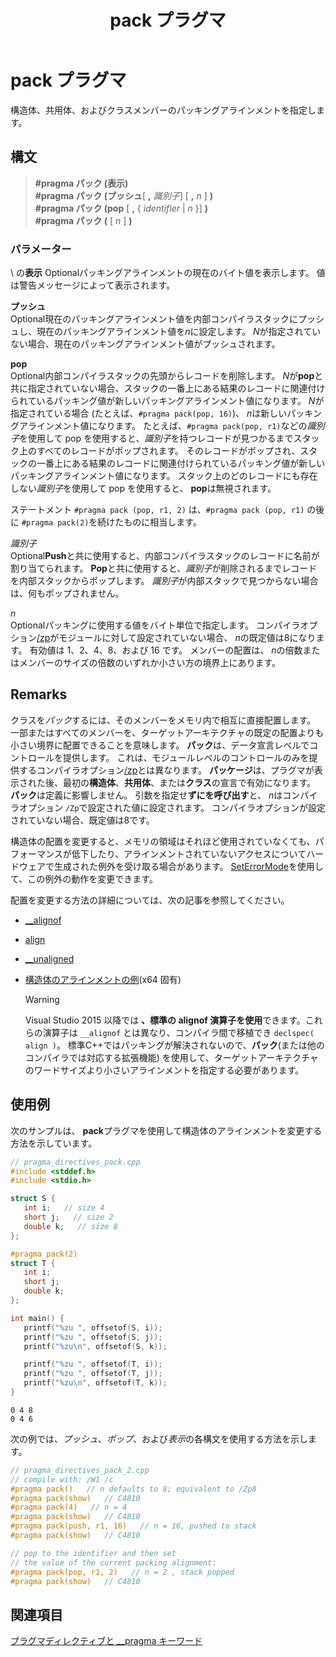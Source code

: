 ﻿---
title: pack プラグマ
ms.date: 11/11/2019
f1_keywords:
- pack_CPP
- vc-pragma.pack
helpviewer_keywords:
- pragmas, pack
- pack pragma
ms.assetid: e4209cbb-5437-4b53-b3fe-ac264501d404
ms.openlocfilehash: 3572bd0d0b0e8149f527c1c43eca5870783b13a8
ms.sourcegitcommit: e5192a25c084eda9eabfa37626f3274507e026b3
ms.translationtype: MT
ms.contentlocale: ja-JP
ms.lasthandoff: 11/12/2019
ms.locfileid: "73965258"
---
# <a name="pack-pragma"></a>pack プラグマ

構造体、共用体、およびクラスメンバーのパッキングアラインメントを指定します。

## <a name="syntax"></a>構文

> **#pragma パック (表示)** \
> **#pragma パック (プッシュ**[ **,** *識別子*] [ **,** *n* ] **)** \
> **#pragma パック (pop** [ **,** { *identifier* | *n* }] **)** \
> **#pragma パック (** [ *n* ] **)**

### <a name="parameters"></a>パラメーター

\ の**表示**
Optionalパッキングアラインメントの現在のバイト値を表示します。 値は警告メッセージによって表示されます。

**プッシュ**\
Optional現在のパッキングアラインメント値を内部コンパイラスタックにプッシュし、現在のパッキングアラインメント値を*n*に設定します。 *N*が指定されていない場合、現在のパッキングアラインメント値がプッシュされます。

**pop**\
Optional内部コンパイラスタックの先頭からレコードを削除します。 *N*が**pop**と共に指定されていない場合、スタックの一番上にある結果のレコードに関連付けられているパッキング値が新しいパッキングアラインメント値になります。 *N*が指定されている場合 (たとえば、`#pragma pack(pop, 16)`)、 *n*は新しいパッキングアラインメント値になります。 たとえば、`#pragma pack(pop, r1)`などの*識別子*を使用して pop を使用すると、*識別子*を持つレコードが見つかるまでスタック上のすべてのレコードがポップされます。 そのレコードがポップされ、スタックの一番上にある結果のレコードに関連付けられているパッキング値が新しいパッキングアラインメント値になります。 スタック上のどのレコードにも存在しない*識別子*を使用して pop を使用すると、 **pop**は無視されます。 

ステートメント `#pragma pack (pop, r1, 2)` は、`#pragma pack (pop, r1)` の後に `#pragma pack(2)`を続けたものに相当します。

*識別子*\
Optional**Push**と共に使用すると、内部コンパイラスタックのレコードに名前が割り当てられます。 **Pop**と共に使用すると、*識別子*が削除されるまでレコードを内部スタックからポップします。 *識別子*が内部スタックで見つからない場合は、何もポップされません。

*n*\
Optionalパッキングに使用する値をバイト単位で指定します。 コンパイラオプション[/zp](../build/reference/zp-struct-member-alignment.md)がモジュールに対して設定されていない場合、 *n*の既定値は8になります。 有効値は 1、2、4、8、および 16 です。 メンバーの配置は、 *n*の倍数またはメンバーのサイズの倍数のいずれか小さい方の境界上にあります。

## <a name="remarks"></a>Remarks

クラスを*パック*するには、そのメンバーをメモリ内で相互に直接配置します。 一部またはすべてのメンバーを、ターゲットアーキテクチャの既定の配置よりも小さい境界に配置できることを意味します。 **パック**は、データ宣言レベルでコントロールを提供します。 これは、モジュールレベルのコントロールのみを提供するコンパイラオプション[/zp](../build/reference/zp-struct-member-alignment.md)とは異なります。 **パッケージ**は、プラグマが表示された後、最初の**構造体**、**共用体**、または**クラス**の宣言で有効になります。 **パック**は定義に影響しません。 引数を指定せ**ずにを呼び出す**と、 *n*はコンパイラオプション `/Zp`で設定された値に設定されます。 コンパイラオプションが設定されていない場合、既定値は8です。

構造体の配置を変更すると、メモリの領域はそれほど使用されていなくても、パフォーマンスが低下したり、アラインメントされていないアクセスについてハードウェアで生成された例外を受け取る場合があります。  [SetErrorMode](/windows/win32/api/errhandlingapi/nf-errhandlingapi-seterrormode)を使用して、この例外の動作を変更できます。

配置を変更する方法の詳細については、次の記事を参照してください。

- [__alignof](../cpp/alignof-operator.md)

- [align](../cpp/align-cpp.md)

- [__unaligned](../cpp/unaligned.md)

- [構造体のアラインメントの例](../build/x64-software-conventions.md#examples-of-structure-alignment)(x64 固有)

   > [!WARNING]
   > Visual Studio 2015 以降では **、標準の alignof 演算子を使用**できます。これらの演算子は `__alignof` とは異なり、コンパイラ間で移植でき `declspec( align )`。 標準C++ではパッキングが解決されないので、**パック**(または他のコンパイラでは対応する拡張機能) を使用して、ターゲットアーキテクチャのワードサイズより小さいアラインメントを指定する必要があります。

## <a name="examples"></a>使用例

次のサンプルは、 **pack**プラグマを使用して構造体のアラインメントを変更する方法を示しています。

```cpp
// pragma_directives_pack.cpp
#include <stddef.h>
#include <stdio.h>

struct S {
   int i;   // size 4
   short j;   // size 2
   double k;   // size 8
};

#pragma pack(2)
struct T {
   int i;
   short j;
   double k;
};

int main() {
   printf("%zu ", offsetof(S, i));
   printf("%zu ", offsetof(S, j));
   printf("%zu\n", offsetof(S, k));

   printf("%zu ", offsetof(T, i));
   printf("%zu ", offsetof(T, j));
   printf("%zu\n", offsetof(T, k));
}
```

```Output
0 4 8
0 4 6
```

次の例では、*プッシュ*、*ポップ*、および*表示*の各構文を使用する方法を示します。

```cpp
// pragma_directives_pack_2.cpp
// compile with: /W1 /c
#pragma pack()   // n defaults to 8; equivalent to /Zp8
#pragma pack(show)   // C4810
#pragma pack(4)   // n = 4
#pragma pack(show)   // C4810
#pragma pack(push, r1, 16)   // n = 16, pushed to stack
#pragma pack(show)   // C4810

// pop to the identifier and then set
// the value of the current packing alignment:
#pragma pack(pop, r1, 2)   // n = 2 , stack popped
#pragma pack(show)   // C4810
```

## <a name="see-also"></a>関連項目

[プラグマディレクティブと __pragma キーワード](../preprocessor/pragma-directives-and-the-pragma-keyword.md)